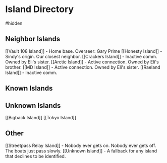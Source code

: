 # Island Directory
#hidden 
## Neighbor Islands
[[Vault 108 Island]] - Home base. Overseer: Gary Prime
[[Honesty Island]] - Sindy's origin. Our closest neighbor.
[[Crackers Island]] - Inactive comm. Owned by Eli's sister.
[[Arctic Island]] - Active connection. Owned by Eli's brother.
[[MD Island]] - Active connection. Owned by Eli's sister.
[[Raeland Island]] - Inactive comm.

## Known Islands


## Unknown Islands
[[Bigback Island]]
[[Tokyo Island]]

## Other
[[Streetpass Relay Island]] - Nobody ever gets on. Nobody ever gets off. The boats just pass slowly.
[[Unknown Island]] - A fallback for any island that declines to be identified.
